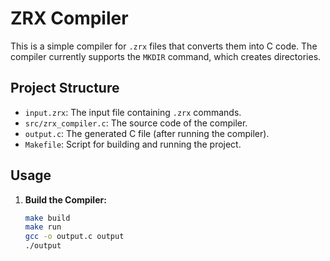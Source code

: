 # ZRX Compiler

This is a simple compiler for `.zrx` files that converts them into C code. The compiler currently supports the `MKDIR` command, which creates directories.

## Project Structure

- `input.zrx`: The input file containing `.zrx` commands.
- `src/zrx_compiler.c`: The source code of the compiler.
- `output.c`: The generated C file (after running the compiler).
- `Makefile`: Script for building and running the project.

## Usage

1. **Build the Compiler:**

   ```bash
   make build
   make run
   gcc -o output.c output
   ./output

